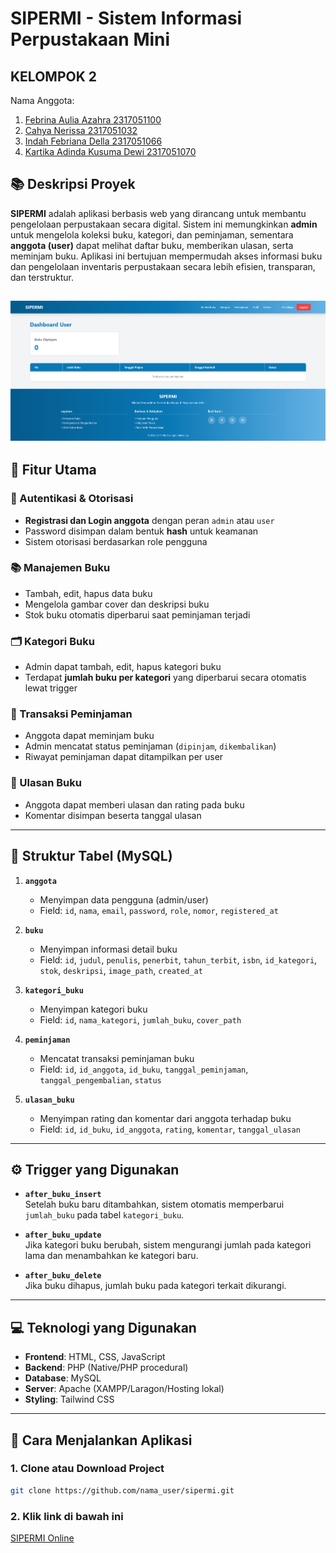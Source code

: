 # SIPERMI - Sistem Informasi Perpustakaan Mini
## KELOMPOK 2
Nama Anggota:
1. [Febrina Aulia Azahra 2317051100](https://github.com/febrina1602)
2. [Cahya Nerissa 2317051032](https://github.com/chynrssa)
3. [Indah Febriana Della 2317051066](https://github.com/Febrianadella)
4. [Kartika Adinda Kusuma Dewi 2317051070](https://github.com/kartikaaadn)
   
## 📚 Deskripsi Proyek
**SIPERMI** adalah aplikasi berbasis web yang dirancang untuk membantu pengelolaan perpustakaan secara digital. Sistem ini memungkinkan **admin** untuk mengelola koleksi buku, kategori, dan peminjaman, sementara **anggota (user)** dapat melihat daftar buku, memberikan ulasan, serta meminjam buku. Aplikasi ini bertujuan mempermudah akses informasi buku dan pengelolaan inventaris perpustakaan secara lebih efisien, transparan, dan terstruktur.

![Beranda](/assets/images/readme/dashboard.png)
---

## 🎯 Fitur Utama

### 🔐 Autentikasi & Otorisasi
- **Registrasi dan Login anggota** dengan peran `admin` atau `user`
- Password disimpan dalam bentuk **hash** untuk keamanan
- Sistem otorisasi berdasarkan role pengguna

### 📚 Manajemen Buku
- Tambah, edit, hapus data buku
- Mengelola gambar cover dan deskripsi buku
- Stok buku otomatis diperbarui saat peminjaman terjadi

### 🗂️ Kategori Buku
- Admin dapat tambah, edit, hapus kategori buku
- Terdapat **jumlah buku per kategori** yang diperbarui secara otomatis lewat trigger

### 🔄 Transaksi Peminjaman
- Anggota dapat meminjam buku
- Admin mencatat status peminjaman (`dipinjam`, `dikembalikan`)
- Riwayat peminjaman dapat ditampilkan per user

### 🌟 Ulasan Buku
- Anggota dapat memberi ulasan dan rating pada buku
- Komentar disimpan beserta tanggal ulasan


---

## 🧩 Struktur Tabel (MySQL)

1. **`anggota`**
   - Menyimpan data pengguna (admin/user)
   - Field: `id`, `nama`, `email`, `password`, `role`, `nomor`, `registered_at`

2. **`buku`**
   - Menyimpan informasi detail buku
   - Field: `id`, `judul`, `penulis`, `penerbit`, `tahun_terbit`, `isbn`, `id_kategori`, `stok`, `deskripsi`, `image_path`, `created_at`

3. **`kategori_buku`**
   - Menyimpan kategori buku
   - Field: `id`, `nama_kategori`, `jumlah_buku`, `cover_path`

4. **`peminjaman`**
   - Mencatat transaksi peminjaman buku
   - Field: `id`, `id_anggota`, `id_buku`, `tanggal_peminjaman`, `tanggal_pengembalian`, `status`

5. **`ulasan_buku`**
   - Menyimpan rating dan komentar dari anggota terhadap buku
   - Field: `id`, `id_buku`, `id_anggota`, `rating`, `komentar`, `tanggal_ulasan`

---

## ⚙️ Trigger yang Digunakan

- **`after_buku_insert`**  
  Setelah buku baru ditambahkan, sistem otomatis memperbarui `jumlah_buku` pada tabel `kategori_buku`.

- **`after_buku_update`**  
  Jika kategori buku berubah, sistem mengurangi jumlah pada kategori lama dan menambahkan ke kategori baru.

- **`after_buku_delete`**  
  Jika buku dihapus, jumlah buku pada kategori terkait dikurangi.

---

## 💻 Teknologi yang Digunakan

- **Frontend**: HTML, CSS, JavaScript
- **Backend**: PHP (Native/PHP procedural)
- **Database**: MySQL
- **Server**: Apache (XAMPP/Laragon/Hosting lokal)
- **Styling**: Tailwind CSS 

---

## 🚀 Cara Menjalankan Aplikasi

### 1. Clone atau Download Project
```bash
git clone https://github.com/nama_user/sipermi.git
```
### 2. Klik link di bawah ini
[SIPERMI Online](https://sipermi.free.nf)
